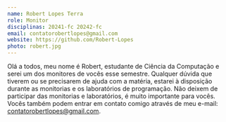 ```yaml
---
name: Robert Lopes Terra
role: Monitor
disciplinas: 20241-fc 20242-fc
email: contatorobertlopes@gmail.com
website: https://github.com/Robert-Lopes
photo: robert.jpg
---
```


Olá a todos, meu nome é Robert, estudante de Ciência da Computação e serei um
dos monitores de vocês esse semestre. Qualquer dúvida que tiverem ou se
precisarem de ajuda com a matéria, estarei à disposição durante as monitorias e
os laboratórios de programação. Não deixem de participar das monitorias e
laboratórios, é muito importante para vocês. Vocês também podem entrar em
contato comigo através de meu e-mail:
<a href="mailto:contatorobertlopes@gmail.com">contatorobertlopes@gmail.com</a>.

